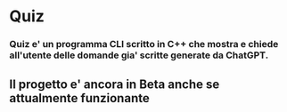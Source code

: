 # Quiz
### Quiz e' un programma CLI scritto in C++ che mostra e chiede all'utente delle domande gia' scritte generate da ChatGPT.

## Il progetto e' ancora in Beta anche se attualmente funzionante
